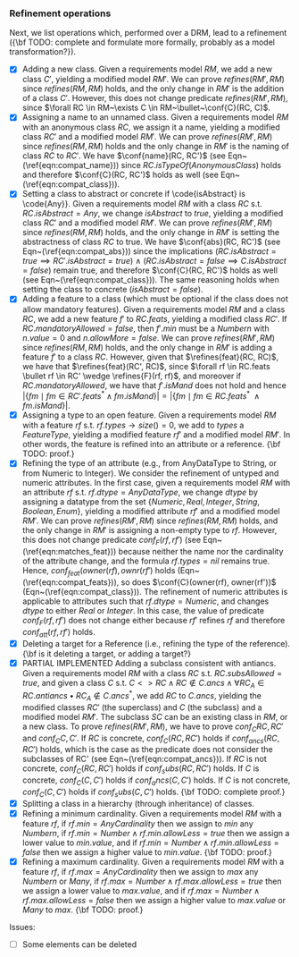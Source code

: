 ### Refinement operations

Next, we list operations which, performed over a DRM, lead to a refinement ({\bf TODO: complete and formulate more formally, probably as a model transformation?}).
- [x] Adding a new class.  Given a requirements model $RM$, we add a new class $C'$, yielding a modified model $RM'$. We can prove $refines(RM', RM)$ since $refines(RM, RM)$ holds, and the only change in $RM'$ is the addition of a class $C'$. However, this does not change predicate $refines(RM', RM)$, since $\forall RC \in RM~\exists C \in RM~\bullet~\conf{C}(RC, C)$.
- [x] Assigning a name to an unnamed class. Given a requirements model $RM$ with an anonymous class $RC$, we assign it a name, yielding a modified class $RC'$ and a modified model $RM'$. We can prove $refines(RM', RM)$ since $refines(RM, RM)$ holds and the only change in $RM'$ is the naming of class $RC$ to $RC'$. We have $\conf{name}(RC, RC')$ (see Eqn~(\ref{eqn:compat_name})) since $RC.isTypeOf(AnonymousClass)$ holds and therefore $\conf{C}(RC, RC')$ holds as well (see Eqn~(\ref{eqn:compat_class})).
- [x] Setting a class to abstract or concrete if \code{isAbstract} is \code{Any}}. Given a requirements model $RM$ with a class $RC$ s.t. $RC.isAbstract = Any$, we change $isAbstract$ to $true$, yielding a modified class $RC'$ and a modified model $RM'$. We can prove $refines(RM', RM)$ since $refines(RM, RM)$ holds, and the only change in $RM'$ is setting the abstractness of class $RC$ to true. We have $\conf{abs}(RC, RC')$ (see Eqn~(\ref{eqn:compat_abs})) since the implications $(RC.isAbstract=true \implies RC'.isAbstract=true)~\wedge~ (RC.isAbstract=false \implies C.isAbstract=false)$ remain true, and therefore $\conf{C}(RC, RC')$ holds as well (see Eqn~(\ref{eqn:compat_class})). The same reasoning holds when setting the class to concrete ($isAbstract = false$).
- [x] Adding a feature to a class (which must be optional if the class does not allow mandatory features). Given a requirements model $RM$ and a class $RC$, we add a new feature $f'$ to $RC.feats$, yielding a modified class $RC'$. If $RC.mandatoryAllowed = false$, then $f'.min$ must be a $Number n$ with $n.value=0$ and $n.allowMore = false$. We can prove $refines(RM', RM)$ since $refines(RM, RM)$ holds, and the only change in $RM'$ is adding a feature $f'$ to a class $RC$. However, given that $\refines{feat}(RC, RC)$, we have that $\refines{feat}(RC', RC)$, since $\forall rf \in RC.feats \bullet rf \in RC' \wedge \refines{F}(rf, rf)$, and moreover if $RC.mandatoryAllowed$, we have that $f'.isMand$ does not hold and hence $|\{ fm \mid fm \in RC'.feats^* \wedge fm.isMand \}| =  |\{ fm \mid fm \in RC.feats^*~\wedge fm.isMand \}|$. 
- [x] Assigning a type to an open feature. Given a requirements model $RM$ with a feature $rf$ s.t. $rf.types \rightarrow size()=0$, we add to $types$ a $FeatureType$, yielding a modified feature $rf'$ and a modified model $RM'$. In other words, the feature is refined into an attribute or a reference. {\bf TODO: proof.}
- [x] Refining the type of an attribute (e.g., from AnyDataType to String, or from Numeric to Integer). We consider the refinement of untyped and numeric attributes. In the first case, given a requirements model $RM$ with an attribute $rf$ s.t. $rf.dtype = AnyDataType$, we change $dtype$ by assigning a datatype from the set $\{Numeric, Real, Integer, String, Boolean, Enum\}$, yielding a modified attribute $rf'$ and a modified model $RM'$. We can prove $refines(RM', RM)$ since $refines(RM, RM)$ holds, and the only change in $RM'$ is assigning a non-empty type to $rf$. However, this does not change predicate $conf_F(rf, rf')$ (see Eqn~(\ref{eqn:matches_feat})) because neither the name nor the cardinality of the attribute change, and the formula $rf.types = nil$ remains true. Hence, $conf_{feat}(owner(rf), ownr(rf')$ holds (Eqn~(\ref{eqn:compat_feats})), so does $\conf{C}(owner(rf), owner(rf'))$ (Eqn~(\ref{eqn:compat_class})). The refinement of numeric attributes is applicable to attributes such that $rf.dtype = Numeric$, and changes $dtype$ to either $Real$ or $Integer$. In this case, the value of predicate $conf_F(rf, rf')$ does not change either because $rf'$ refines $rf$ and therefore $conf_{att}(rf, rf')$ holds.
- [x] Deleting a target for a Reference (i.e., refining the type of the reference). {\bf is it deleting a target, or adding a target?}
- [x] PARTIAL IMPLEMENTED Adding a subclass consistent with antiancs. Given a requirements model $RM$ with a class $RC$ s.t. $RC.subsAllowed = true$, and given a class $C$ s.t. $C<>RC \wedge RC \not\in C.ancs \wedge \forall RC_A \in RC.antiancs \bullet RC_A \not\in C.ancs^*$, we add $RC$ to $C.ancs$, yielding the modified classes $RC'$ (the superclass) and $C$ (the subclass) and a modified model $RM'$. The subclass $SC$ can be an existing class in $RM$, or a new class. To prove $refines(RM', RM)$, we have to prove $conf_C{RC, RC'}$ and $conf_C{C, C'}$. If $RC$ is concrete, $conf_C(RC, RC')$ holds if $conf_{ancs}(RC, RC')$ holds, which is the case as the predicate does not consider the subclasses of RC' (see Eqn~(\ref{eqn:compat_ancs})). If $RC$ is not concrete, $conf_C(RC, RC')$ holds if $conf_subs(RC, RC')$ holds. If $C$ is concrete, $conf_C(C, C')$ holds if $conf_ancs(C, C')$ holds. If $C$ is not concrete, $conf_C(C, C')$ holds if $conf_subs(C, C')$ holds. {\bf TODO: complete proof.} 
- [x] Splitting a class in a hierarchy (through inheritance) of classes.
- [x] Refining a minimum cardinality. Given a requirements model $RM$ with a feature $rf$, if $rf.min = AnyCardinality$ then we assign to $min$ any $Number n$, if $rf.min = Number \wedge rf.min.allowLess = true$ then we assign a lower value to $min.value$, and if $rf.min = Number \wedge rf.min.allowLess = false$ then we assign a higher value to $min.value$. {\bf TODO: proof.} 
- [x] Refining a maximum cardinality. Given a requirements model $RM$ with a feature $rf$, if $rf.max = AnyCardinality$ then we assign to $max$ any $Number n$ or $Many$, if $rf.max = Number \wedge rf.max.allowLess = true$ then we assign a lower value to $max.value$, and if $rf.max = Number \wedge rf.max.allowLess = false$ then we assign a higher value to $max.value$ or $Many$ to $max$. {\bf TODO: proof.}

Issues:
- [ ] Some elements can be deleted
